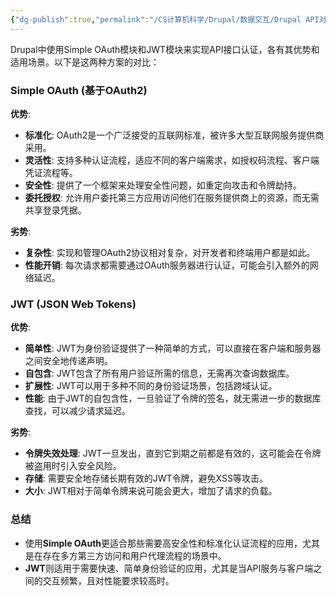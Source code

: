 ```yaml
---
{"dg-publish":true,"permalink":"/CS计算机科学/Drupal/数据交互/Drupal API对接的身份认证/","created":"2024-04-17T15:18:09.000+08:00","updated":"2024-04-24T00:02:23.000+08:00"}
---
```



Drupal中使用Simple OAuth模块和JWT模块来实现API接口认证，各有其优势和适用场景。以下是这两种方案的对比：

### Simple OAuth (基于OAuth2)

**优势**:

- **标准化**: OAuth2是一个广泛接受的互联网标准，被许多大型互联网服务提供商采用。
- **灵活性**: 支持多种认证流程，适应不同的客户端需求，如授权码流程、客户端凭证流程等。
- **安全性**: 提供了一个框架来处理安全性问题，如重定向攻击和令牌劫持。
- **委托授权**: 允许用户委托第三方应用访问他们在服务提供商上的资源，而无需共享登录凭据。

**劣势**:

- **复杂性**: 实现和管理OAuth2协议相对复杂，对开发者和终端用户都是如此。
- **性能开销**: 每次请求都需要通过OAuth服务器进行认证，可能会引入额外的网络延迟。

### JWT (JSON Web Tokens)

**优势**:

- **简单性**: JWT为身份验证提供了一种简单的方式，可以直接在客户端和服务器之间安全地传递声明。
- **自包含**: JWT包含了所有用户验证所需的信息，无需再次查询数据库。
- **扩展性**: JWT可以用于多种不同的身份验证场景，包括跨域认证。
- **性能**: 由于JWT的自包含性，一旦验证了令牌的签名，就无需进一步的数据库查找，可以减少请求延迟。

**劣势**:

- **令牌失效处理**: JWT一旦发出，直到它到期之前都是有效的，这可能会在令牌被盗用时引入安全风险。
- **存储**: 需要安全地存储长期有效的JWT令牌，避免XSS等攻击。
- **大小**: JWT相对于简单令牌来说可能会更大，增加了请求的负载。

### 总结

- 使用**Simple OAuth**更适合那些需要高安全性和标准化认证流程的应用，尤其是在存在多方第三方访问和用户代理流程的场景中。
- **JWT**则适用于需要快速、简单身份验证的应用，尤其是当API服务与客户端之间的交互频繁，且对性能要求较高时。

